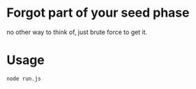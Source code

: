 # Forgot part of your seed phase

no other way to think of, just brute force to get it.

# Usage

`node run.js`
